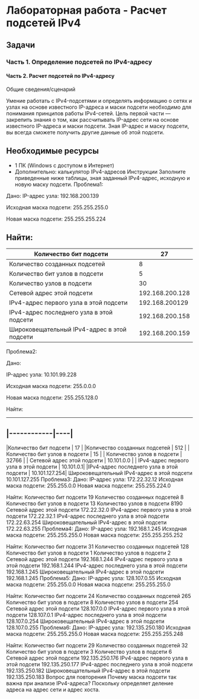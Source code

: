 # Лабораторная работа - Расчет подсетей IPv4 

## Задачи
### Часть 1. Определение подсетей по IPv4-адресу
#### Часть 2. Расчет подсетей по IPv4-адресу
Общие сведения/сценарий

Умение работать с IPv4-подсетями и определять информацию о сетях и узлах на основе известного IP-адреса и маски подсети необходимо для понимания принципов работы IPv4-сетей. Цель первой части — закрепить знания о том, как рассчитывать IP-адрес сети на основе известного IP-адреса и маски подсети. Зная IP-адрес и маску подсети, вы всегда сможете получить другие данные об этой подсети.

## Необходимые ресурсы
-	1 ПК (Windows с доступом в Интернет)
-	Дополнительно: калькулятор IPv4-адресов
Инструкции
Заполните приведенные ниже таблицы, зная заданный IPv4-адрес, исходную и новую маску подсети.
Проблема1: 

Дано:
  IP-адрес узла:	192.168.200.139
  
  Исходная маска подсети:	255.255.255.0
  
  Новая маска подсети:	255.255.255.224

Найти:
------------
|Количество бит подсети	|27|
|-----------|-------|
|Количество созданных подсетей | 8 |
| Количество бит узлов в подсети	| 5 |
| Количество узлов в подсети |	30 |
|Сетевой адрес этой подсети	| 192.168.200.128 |
|IPv4-адрес первого узла в этой подсети |	192.168.200129 |
| IPv4-адрес последнего узла в этой подсети |	192.168.200.158 |
| Широковещательный IPv4-адрес в этой подсети |	192.168.200.159 |

Проблема2: 

Дано:

IP-адрес узла:	10.101.99.228

Исходная маска подсети:	255.0.0.0

Новая маска подсети:	255.255.128.0

Найти:

------------------------
|------------|----|
-------------------
|Количество бит подсети |	17 |
|Количество созданных подсетей	| 512 |
|Количество бит узлов в подсети |	15 |
| Количество узлов в подсети	| 32766 |
| Сетевой адрес этой подсети |	10.101.0.0 |
| IPv4-адрес первого узла в этой подсети |	10.101.0.1|
|IPv4-адрес последнего узла в этой подсети |	10.101.127.254|
Широковещательный IPv4-адрес в этой подсети	10.101.127.255
Проблема3: 
Дано:
IP-адрес узла:	172.22.32.12
Исходная маска подсети:	255.255.0.0
Новая маска подсети:	255.255.224.0

Найти:
Количество бит подсети	19
Количество созданных подсетей	8
Количество бит узлов в подсети	13
Количество узлов в подсети	8190
Сетевой адрес этой подсети	172.22.32.0
IPv4-адрес первого узла в этой подсети	172.22.32.1
IPv4-адрес последнего узла в этой подсети	172.22.63.254
Широковещательный IPv4-адрес в этой подсети	172.22.63.255
Проблема4: 
Дано:
IP-адрес узла:	192.168.1.245
Исходная маска подсети:	255.255.255.0
Новая маска подсети:	255.255.255.252

Найти:
Количество бит подсети	31
Количество созданных подсетей	128
Количество бит узлов в подсети	1
Количество узлов в подсети	2
Сетевой адрес этой подсети	192.168.1.244
IPv4-адрес первого узла в этой подсети	192.168.1.244
IPv4-адрес последнего узла в этой подсети	192.168.1.245
Широковещательный IPv4-адрес в этой подсети	192.168.1.245
Проблема5: 
Дано:
IP-адрес узла:	128.107.0.55
Исходная маска подсети:	255.255.0.0
Новая маска подсети:	255.255.255.0

Найти:
Количество бит подсети	24
Количество созданных подсетей	265
Количество бит узлов в подсети	8
Количество узлов в подсети	254
Сетевой адрес этой подсети	128.107.0.0
IPv4-адрес первого узла в этой подсети	128.107.0.1
IPv4-адрес последнего узла в этой подсети	128.107.0.254
Широковещательный IPv4-адрес в этой подсети	128.107.0.255
Проблема6: 
Дано:
IP-адрес узла:	192.135.250.180
Исходная маска подсети:	255.255.255.0
Новая маска подсети:	255.255.255.248

Найти:
Количество бит подсети	29
Количество созданных подсетей	32
Количество бит узлов в подсети	3
Количество узлов в подсети	6
Сетевой адрес этой подсети	192.135.250.176
IPv4-адрес первого узла в этой подсети	192.135.250.177
IPv4-адрес последнего узла в этой подсети	192.135.250.182
Широковещательный IPv4-адрес в этой подсети	192.135.250.183
Вопрос для повторения
Почему маска подсети так важна при анализе IPv4-адреса? Поскольку определяет деление адреса на адрес сети и адрес хоста.
